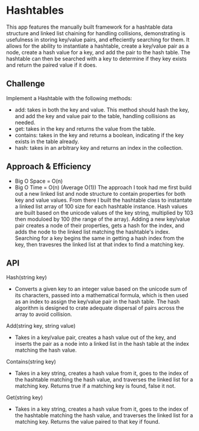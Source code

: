 # Hashtables
This app features the manually built framework for a hashtable data structure and linked list chaining for handling collisions, demonstrating is usefulness in storing key/value pairs, and effeciently searching for them. It allows for the ability to instantiate a hashtable, create a key/value pair as a node, create a hash value for a key, and add the pair to the hash table. The hashtable can then be searched with a key to determine if they key exists and return the paired value if it does. 

## Challenge
Implement a Hashtable with the following methods:
* add: takes in both the key and value. This method should hash the key, and add the key and value pair to the table, handling collisions as needed.
* get: takes in the key and returns the value from the table.
* contains: takes in the key and returns a boolean, indicating if the key exists in the table already.
* hash: takes in an arbitrary key and returns an index in the collection.

## Approach & Efficiency
* Big O Space = O(n)
* Big O Time = O(n) (Average O(1))
The approach I took had me first build out a new linked list and node structure to contain properties for both key and value values. From there I built the hashtable class to instantate a linked list array of 100 size for each hashtable instance. Hash values are built based on the unicode values of the key string, multiplied by 103 then moduloed by 100 (the range of the array). Adding a new key/value pair creates a node of their properties, gets a hash for the index, and adds the node to the linked list matching the hashtable's index. Searching for a key begins the same in getting a hash index from the key, then travesres the linked list at that index to find a matching key.

## API
Hash(string key)
* Converts a given key to an integer value based on the unicode sum of its characters, passed into a mathematical formula, which is then used as an index to assign the key/value pair in the hash table. The hash algorithm is designed to crate adequate dispersal of pairs across the array to avoid collision.

Add(string key, string value)
* Takes in a key/value pair, creates a hash value out of the key, and inserts the pair as a node into a linked list in the hash table at the index matching the hash value.

Contains(string key)
* Takes in a key string, creates a hash value from it, goes to the index of the hashtable matching the hash value, and traverses the linked list for a matching key. Returns true if a matching key is  found, false it not.

Get(string key)
* Takes in a key string, creates a hash value from it, goes to the index of the hashtable matching the hash value, and traverses the linked list for a matching key. Returns the value paired to that key if found.

